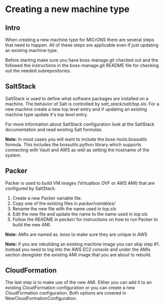 Creating a new machine type
===========================

Intro
-----
When creating a new machine type for MICrONS there are several steps that need
to happen. All of these steps are applicable even if just updating an existing
machine type.

Before starting make sure you have boss-manage.git checked out and the followed
the instructions in the boss-manage.git README file for checking out the needed
subrepositories.

SaltStack
---------
SaltStack is used to define what software packages are installed on a machine.
The behavior of Salt is controlled by *salt_stack/salt/top.sls*. For a new
machine create a new top level entry and if updating an existing machine type
update it's top level entry.

For more information about SaltStack configuration look at the SaltStack
documentation and read existing Salt formulas.

**Note:** In most cases you will want to include the boss-tools.bossutils
formula. This includes the bossutils python library which supports connecting
with Vault and AWS as well as setting the hostname of the system.

Packer
------
Packer is used to build VM images (Virtualbox OVF or AWS AMI) that are
configured by SaltStack.

1. Create a new Packer variable file.
  1. Copy one of the existing files in *packer/variables/*
  2. Rename the new file with the name used in *top.sls*
  3. Edit the new file and update the name to the name used in *top.sls*
2. Follow the README in *packer/* for instructions on how to run Packer
to build the new AMI.

**Note:** AMIs are named as <name>.boss to make sure they are unique in AWS

**Note:** if you are rebuilding an existing machine image you can skip step #1.
Instead you need to log into the AWS EC2 console and under the AMIs section
deregister the existing AMI image that you are about to rebuild.

CloudFormation
--------------
The last step is to make use of the new AMI. Either you can add it to an
existing CloudFormation configuration or you can create a new CloudFormation
configuration. Both options are covered in NewCloudFormationConfiguration.